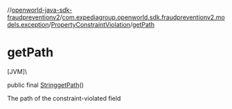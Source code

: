 //[openworld-java-sdk-fraudpreventionv2](../../../index.md)/[com.expediagroup.openworld.sdk.fraudpreventionv2.models.exception](../index.md)/[PropertyConstraintViolation](index.md)/[getPath](get-path.md)

# getPath

[JVM]\

public final [String](https://docs.oracle.com/javase/8/docs/api/java/lang/String.html)[getPath](get-path.md)()

The path of the constraint-violated field
